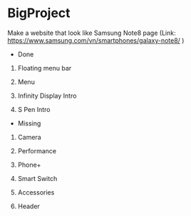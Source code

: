# BigProject

Make a website that look like Samsung Note8 page (Link: https://www.samsung.com/vn/smartphones/galaxy-note8/ )

* Done

1. Floating menu bar

2. Menu

3. Infinity Display Intro

4. S Pen Intro

* Missing 

1. Camera

2. Performance

3. Phone+

4. Smart Switch

5. Accessories

6. Header

